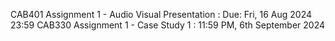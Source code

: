 CAB401 Assignment 1 - Audio Visual Presentation : Due: Fri, 16 Aug 2024 23:59
CAB330 Assignment 1 - Case Study 1 : 11:59 PM, 6th September 2024
